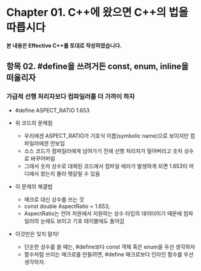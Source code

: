 # Chapter 01. C++에 왔으면 C++의 법을 따릅시다

**본 내용은 Effective C++를 토대로 작성하였습니다.**


## 항목 02. #define을 쓰려거든 const, enum, inline을 떠올리자

### 가급적 선행 처리자보다 컴파일러를 더 가까이 하자

* #define ASPECT_RATIO 1.653
* 위 코드의 문제점
  * 우리에겐 ASPECT_RATIO가 기호식 이름(symbolic name)으로 보이지만 컴파일러에겐 안보임
  * 소스 코드가 컴파일러에게 넘어가기 전에 선행 처리자가 밀어버리고 숫자 상수로 바꾸어버림
  * 그래서 숫자 상수로 대체된 코드에서 컴파일 에러가 발생하게 되면 1.653이 어디에서 왔는지 몰라 헷갈릴 수 있음


* 이 문제의 해결법
  * 매크로 대신 상수를 쓰는 것
  * const double AspectRatio = 1.653;
  * AspectRatio는 언어 차원에서 지원하는 상수 타입의 데이터이기 때문에 컴파일러의 눈에도 보이고 기호 테이블에도 들어감
  
  
* 이것만은 잊지 말자!
  * 단순한 상수를 쓸 때는, #define보다 const 객체 혹은 enum을 우선 생각하자
  * 함수처럼 쓰이는 매크로를 만들려면, #define 매크로보다 인라인 함수를 우선 생각하자.

